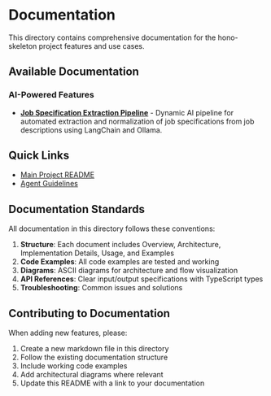 # Documentation

This directory contains comprehensive documentation for the hono-skeleton project features and use cases.

## Available Documentation

### AI-Powered Features

- **[Job Specification Extraction Pipeline](./job-specification-extraction.md)** - Dynamic AI pipeline for automated extraction and normalization of job specifications from job descriptions using LangChain and Ollama.

## Quick Links

- [Main Project README](../README.md)
- [Agent Guidelines](../AGENTS.md)

## Documentation Standards

All documentation in this directory follows these conventions:

1. **Structure**: Each document includes Overview, Architecture, Implementation Details, Usage, and Examples
2. **Code Examples**: All code examples are tested and working
3. **Diagrams**: ASCII diagrams for architecture and flow visualization
4. **API References**: Clear input/output specifications with TypeScript types
5. **Troubleshooting**: Common issues and solutions

## Contributing to Documentation

When adding new features, please:

1. Create a new markdown file in this directory
2. Follow the existing documentation structure
3. Include working code examples
4. Add architectural diagrams where relevant
5. Update this README with a link to your documentation
